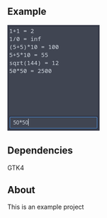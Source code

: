 ## Example
![screenshot.png](https://github.com/aussie114/calculator/blob/master/data/screenshot.png)  

## Dependencies  
GTK4  

## About  
This is an example project  

